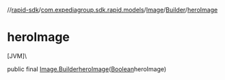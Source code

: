 //[rapid-sdk](../../../../index.md)/[com.expediagroup.sdk.rapid.models](../../index.md)/[Image](../index.md)/[Builder](index.md)/[heroImage](hero-image.md)

# heroImage

[JVM]\

public final [Image.Builder](index.md)[heroImage](hero-image.md)([Boolean](https://docs.oracle.com/javase/8/docs/api/java/lang/Boolean.html)heroImage)
